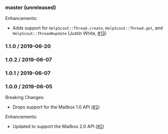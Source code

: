 ### master (unreleased)

Enhancements:

* Adds support for `HelpScout::Thread.create`, `HelpScout::Thread.get`, and
  `HelpScout::Thread#update` (Justin White, [#13](https://github.com/taxjar/help_scout-sdk/pull/13))

### 1.1.0 / 2019-06-20

### 1.0.2 / 2019-06-07

### 1.0.1 / 2019-06-07

### 1.0.0 / 2019-06-05

Breaking Changes:

* Drops support for the Mailbox 1.0 API ([#2](https://github.com/taxjar/help_scout-sdk/pull/2))

Enhancements:

* Updated to support the Mailbox 2.0 API ([#2](https://github.com/taxjar/help_scout-sdk/pull/2))
